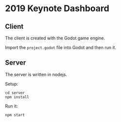 2019 Keynote Dashboard
======================

## Client

The client is created with the Godot game engine.

Import the `project.godot` file into Godot and then run it.

## Server

The server is written in nodejs.

Setup:

```
cd server
npm install
```

Run it:

```
npm start
```


